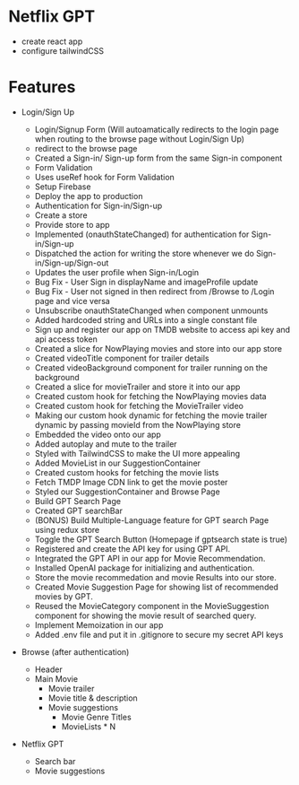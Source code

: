 # Netflix GPT

- create react app
- configure tailwindCSS


# Features 

- Login/Sign Up
    - Login/Signup Form (Will autoamatically redirects to the login page when routing to the browse page without Login/Sign Up)
    - redirect to the browse page
    - Created a Sign-in/ Sign-up form from the same Sign-in component
    - Form Validation
    - Uses useRef hook for Form Validation
    - Setup Firebase
    - Deploy the app to production
    - Authentication for Sign-in/Sign-up
    - Create a store
    - Provide store to app
    - Implemented (onauthStateChanged) for authentication for Sign-in/Sign-up 
    - Dispatched the action for writing the store whenever we do Sign-in/Sign-up/Sign-out
    - Updates the user profile when Sign-in/Login
    - Bug Fix - User Sign in displayName and imageProfile update
    - Bug Fix - User not signed in then redirect from /Browse to /Login page and vice versa
    - Unsubscribe onauthStateChanged when component unmounts
    - Added hardcoded string and URLs into a single constant file
    - Sign up and register our app on TMDB website to access api key and api access token
    - Created a slice for NowPlaying movies and store into our app store
    - Created videoTitle component for trailer details
    - Created videoBackground component for trailer running on the background
    - Created a slice for movieTrailer and store it into our app
    - Created custom hook for fetching the NowPlaying movies data
    - Created custom hook for fetching the MovieTrailer video
    - Making our custom hook dynamic for fetching the movie trailer dynamic by passing movieId from the NowPlaying store
    - Embedded the video onto our app
    - Added autoplay and mute to the trailer
    - Styled with TailwindCSS to make the UI more appealing
    - Added MovieList in our SuggestionContainer
    - Created custom hooks for fetching the movie lists
    - Fetch TMDP Image CDN link to get the movie poster
    - Styled our SuggestionContainer and Browse Page 
    - Build GPT Search Page
    - Created GPT searchBar
    - (BONUS) Build Multiple-Language feature for GPT search Page using redux store
    - Toggle the GPT Search Button (Homepage if gptsearch state is true)
    - Registered and create the API key for using GPT API.
    - Integrated the GPT API in our app for Movie Recommendation.
    - Installed OpenAI package for initializing and authentication.
    - Store the movie recommedation and movie Results into our store.
    - Created Movie Suggestion Page for showing list of recommended movies by GPT.
    - Reused the MovieCategory component in the MovieSuggestion component for showing the movie result of searched query. 
    - Implement Memoization in our app
    - Added .env file and put it in .gitignore to secure my secret API keys

- Browse (after authentication)
    - Header
    - Main Movie
        - Movie trailer
        - Movie title & description
        - Movie suggestions
            - Movie Genre Titles
            - MovieLists * N

- Netflix GPT
    - Search bar
    - Movie suggestions

     
